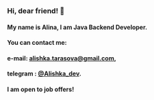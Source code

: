 <!-- ### Hi there 👋 -->
### Hi, dear friend!  👋
#### My name is Alina, I am Java Backend Developer.
#### 
#### You can contact me:
#### e-mail: alishka.tarasova@gmail.com,
#### telegram : [@Alishka_dev](https://t.me/Alishka_dev).
#### 
#### I am open to job offers!

<!--
**funnyDevGirl/funnyDevGirl** is a ✨ _special_ ✨ repository because its `README.md` (this file) appears on your GitHub profile.

Here are some ideas to get you started:

- 🔭 I’m currently working on ...
- 🌱 I’m currently learning ...
- 👯 I’m looking to collaborate on ...
- 🤔 I’m looking for help with ...
- 💬 Ask me about ...
- 📫 How to reach me: ...
- 😄 Pronouns: ...
- ⚡ Fun fact: ...
-->
